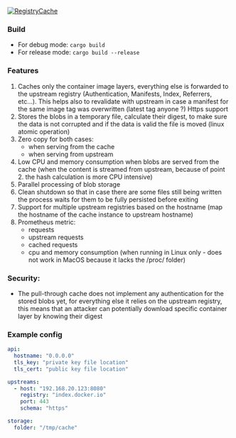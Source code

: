 [![RegistryCache](https://github.com/re-cinq/registry-cache/actions/workflows/ci.yaml/badge.svg)](https://github.com/re-cinq/registry-cache/actions/workflows/ci.yaml)

### Build

- For debug mode: `cargo build`
- For release mode: `cargo build --release`

### Features

1. Caches only the container image layers, everything else is forwarded to the upstream registry (Authentication, Manifests, Index, Referrers, etc...). This helps also to revalidate with upstream in case a manifest for the same image tag was overwritten (latest tag anyone ?)
Https support
2. Stores the blobs in a temporary file, calculate their digest, to make sure the data is not corrupted and if the data is valid the file is moved (linux atomic operation)
3. Zero copy for both cases:
    - when serving from the cache
    - when serving from upstream
4. Low CPU and memory consumption when blobs are served from the cache (when the content is streamed from upstream, because of point 2. the hash calculation is more CPU intensive)
5. Parallel processing of blob storage
6. Clean shutdown so that in case there are some files still being written the process waits for them to be fully persisted before exiting
7. Support for multiple upstream registries based on the hostname (map the hostname of the cache instance to upstream hostname)
8. Prometheus metric:
    - requests
    - upstream requests
    - cached requests
    - cpu and memory consumption (when running in Linux only - does not work in MacOS because it lacks the /proc/ folder)

### Security:
- The pull-through cache does not implement any authentication for the stored blobs yet, for everything else it relies on the upstream registry, this means that an attacker can potentially download specific container layer by knowing their digest

### Example config
```YAML
api:
  hostname: "0.0.0.0"
  tls_key: "private key file location"
  tls_cert: "public key file location"

upstreams:
  - host: "192.168.20.123:8080"
    registry: "index.docker.io"
    port: 443
    schema: "https"

storage:
  folder: "/tmp/cache"
```